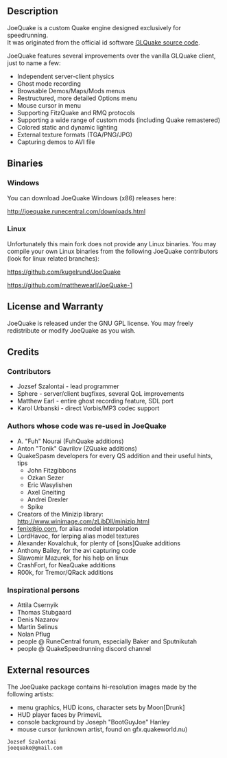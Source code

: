 ﻿
## Description

JoeQuake is a custom Quake engine designed exclusively for speedrunning.  
It was originated from the official id software [GLQuake source code](https://github.com/id-Software/Quake).

JoeQuake features several improvements over the vanilla GLQuake client, just to name a few:
* Independent server-client physics
* Ghost mode recording
* Browsable Demos/Maps/Mods menus
* Restructured, more detailed Options menu
* Mouse cursor in menu
* Supporting FitzQuake and RMQ protocols
* Supporting a wide range of custom mods (including Quake remastered)
* Colored static and dynamic lighting
* External texture formats (TGA/PNG/JPG)
* Capturing demos to AVI file

## Binaries

### Windows

You can download JoeQuake Windows (x86) releases here:

http://joequake.runecentral.com/downloads.html

### Linux

Unfortunately this main fork does not provide any Linux binaries.
You may compile your own Linux binaries from the following JoeQuake 
contributors (look for linux related branches):

https://github.com/kugelrund/JoeQuake

https://github.com/matthewearl/JoeQuake-1

## License and Warranty

JoeQuake is released under the GNU GPL license.
You may freely redistribute or modify JoeQuake as you wish.

## Credits

### Contributors

* Jozsef Szalontai - lead programmer
* Sphere - server/client bugfixes, several QoL improvements
* Matthew Earl - entire ghost recording feature, SDL port
* Karol Urbanski - direct Vorbis/MP3 codec support

### Authors whose code was re-used in JoeQuake

* A. "Fuh" Nourai (FuhQuake additions)
* Anton "Tonik" Gavrilov (ZQuake additions)
* QuakeSpasm developers for every QS addition and their useful hints, tips
	* John Fitzgibbons
	* Ozkan Sezer
	* Eric Wasylishen
	* Axel Gneiting
	* Andrei Drexler
	* Spike
* Creators of the Minizip library: http://www.winimage.com/zLibDll/minizip.html
* fenix@io.com, for alias model interpolation
* LordHavoc, for lerping alias model textures
* Alexander Kovalchuk, for plenty of [sons]Quake additions
* Anthony Bailey, for the avi capturing code
* Slawomir Mazurek, for his help on linux
* CrashFort, for NeaQuake additions
* R00k, for Tremor/QRack additions

### Inspirational persons

* Attila Csernyik
* Thomas Stubgaard
* Denis Nazarov
* Martin Selinus
* Nolan Pflug
* people @ RuneCentral forum, especially Baker and Sputnikutah
* people @ QuakeSpeedrunning discord channel

## External resources

The JoeQuake package contains hi-resolution images made by the following artists:

* menu graphics, HUD icons, character sets by Moon[Drunk]
* HUD player faces by PrimeviL
* console background by Joseph "BootGuyJoe" Hanley
* mouse cursor (unknown artist, found on gfx.quakeworld.nu)

```
Jozsef Szalontai
joequake@gmail.com
```
